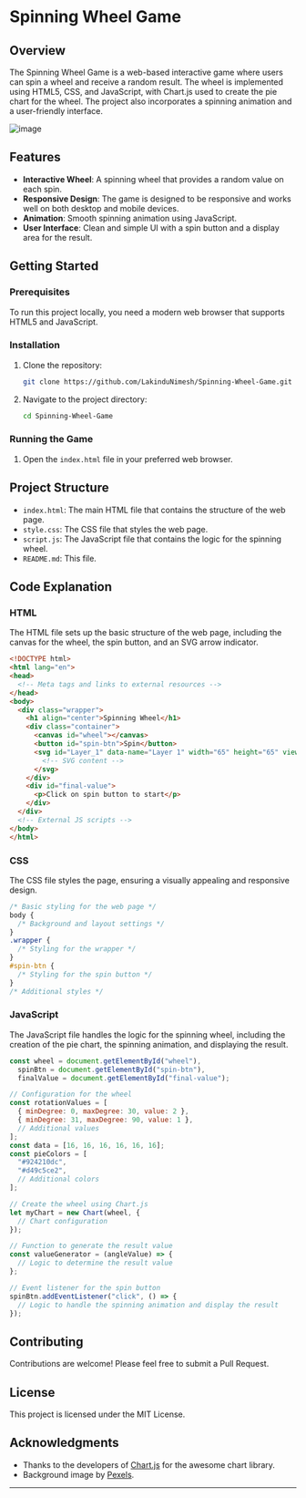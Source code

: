 # Spinning Wheel Game

## Overview

The Spinning Wheel Game is a web-based interactive game where users can spin a wheel and receive a random result. The wheel is implemented using HTML5, CSS, and JavaScript, with Chart.js used to create the pie chart for the wheel. The project also incorporates a spinning animation and a user-friendly interface.


![image](https://github.com/LakinduNimesh/Spinning-Wheel-Game/assets/149768006/2181c1ce-0ed9-4335-8641-3cbb76ad7832)


## Features

- **Interactive Wheel**: A spinning wheel that provides a random value on each spin.
- **Responsive Design**: The game is designed to be responsive and works well on both desktop and mobile devices.
- **Animation**: Smooth spinning animation using JavaScript.
- **User Interface**: Clean and simple UI with a spin button and a display area for the result.



## Getting Started

### Prerequisites

To run this project locally, you need a modern web browser that supports HTML5 and JavaScript.

### Installation

1. Clone the repository:
   ```bash
   git clone https://github.com/LakinduNimesh/Spinning-Wheel-Game.git
   ```
2. Navigate to the project directory:
   ```bash
   cd Spinning-Wheel-Game
   ```

### Running the Game

1. Open the `index.html` file in your preferred web browser.

## Project Structure

- `index.html`: The main HTML file that contains the structure of the web page.
- `style.css`: The CSS file that styles the web page.
- `script.js`: The JavaScript file that contains the logic for the spinning wheel.
- `README.md`: This file.

## Code Explanation

### HTML

The HTML file sets up the basic structure of the web page, including the canvas for the wheel, the spin button, and an SVG arrow indicator.

```html
<!DOCTYPE html>
<html lang="en">
<head>
  <!-- Meta tags and links to external resources -->
</head>
<body>
  <div class="wrapper">
    <h1 align="center">Spinning Wheel</h1>
    <div class="container">
      <canvas id="wheel"></canvas>
      <button id="spin-btn">Spin</button>
      <svg id="Layer_1" data-name="Layer 1" width="65" height="65" viewBox="0 0 65 65" xmlns="http://www.w3.org/2000/svg">
        <!-- SVG content -->
      </svg>
    </div>
    <div id="final-value">
      <p>Click on spin button to start</p>
    </div>
  </div>
  <!-- External JS scripts -->
</body>
</html>
```

### CSS

The CSS file styles the page, ensuring a visually appealing and responsive design.

```css
/* Basic styling for the web page */
body {
  /* Background and layout settings */
}
.wrapper {
  /* Styling for the wrapper */
}
#spin-btn {
  /* Styling for the spin button */
}
/* Additional styles */
```

### JavaScript

The JavaScript file handles the logic for the spinning wheel, including the creation of the pie chart, the spinning animation, and displaying the result.

```javascript
const wheel = document.getElementById("wheel"),
  spinBtn = document.getElementById("spin-btn"),
  finalValue = document.getElementById("final-value");

// Configuration for the wheel
const rotationValues = [
  { minDegree: 0, maxDegree: 30, value: 2 },
  { minDegree: 31, maxDegree: 90, value: 1 },
  // Additional values
];
const data = [16, 16, 16, 16, 16, 16];
const pieColors = [
  "#924210dc",
  "#d49c5ce2",
  // Additional colors
];

// Create the wheel using Chart.js
let myChart = new Chart(wheel, {
  // Chart configuration
});

// Function to generate the result value
const valueGenerator = (angleValue) => {
  // Logic to determine the result value
};

// Event listener for the spin button
spinBtn.addEventListener("click", () => {
  // Logic to handle the spinning animation and display the result
});
```

## Contributing

Contributions are welcome! Please feel free to submit a Pull Request.

## License

This project is licensed under the MIT License.

## Acknowledgments

- Thanks to the developers of [Chart.js](https://www.chartjs.org/) for the awesome chart library.
- Background image by [Pexels](https://images.pexels.com/photos/10524983/pexels-photo-10524983.jpeg).

---
